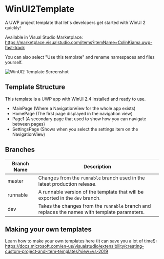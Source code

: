 # WinUI2Template
A UWP project template that let's developers get started with WinUI 2 quickly!

Available in Visual Studio Marketplace: https://marketplace.visualstudio.com/items?itemName=ColinKiama.uwp-fast-track

You can also select "Use this template" and rename namespaces and files yourself.

![WinUI2 Template Screenshot](img/WinUI2Template.png)

## Template Structure
This template is a UWP app with WinUI 2.4 installed and ready to use.

- MainPage (Where a NavigationView for the whole app exists)
- HomePage (The first page displayed in the navigation view)
- Page1 (A secondary page that used to show how you can navigate between pages)
- SettingsPage (Shows when you select the settings item on the NavigationView)

## Branches
| Branch Name | Description |
|-------------|----------- |
| master | Changes from the `runnable` branch used in the latest production release. |
| runnable | A runnable version of the template that will be exported in the `dev` branch. |
| dev | Takes the changes from the `runnable` branch and replaces the names with template parameters.|

## Making your own templates
Learn how to make your own templates here (It can save you a lot of time!): https://docs.microsoft.com/en-us/visualstudio/extensibility/creating-custom-project-and-item-templates?view=vs-2019
